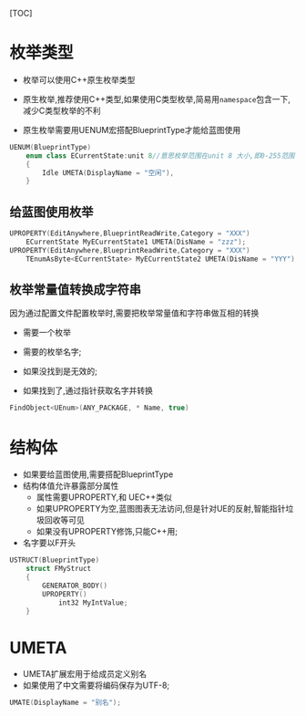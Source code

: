 [TOC]

# 枚举类型

- 枚举可以使用C++原生枚举类型
- 原生枚举,推荐使用C++类型,如果使用C类型枚举,简易用`namespace`包含一下,减少C类型枚举的不利

- 原生枚举需要用UENUM宏搭配BlueprintType才能给蓝图使用

```cpp
UENUM(BlueprintType)
    enum class ECurrentState:unit 8//意思枚举范围在unit 8 大小,即0-255范围
    {
        Idle UMETA(DisplayName = "空闲"),
    }
```

## 给蓝图使用枚举

```cpp
UPROPERTY(EditAnywhere,BlueprintReadWrite,Category = "XXX")
    ECurrentState MyECurrentState1 UMETA(DisName = "zzz");
UPROPERTY(EditAnywhere,BlueprintReadWrite,Category = "XXX")
    TEnumAsByte<ECurrentState> MyECurrentState2 UMETA(DisName = "YYY");
```



## 枚举常量值转换成字符串

因为通过配置文件配置枚举时,需要把枚举常量值和字符串做互相的转换

- 需要一个枚举

- 需要的枚举名字;
- 如果没找到是无效的;
- 如果找到了,通过指针获取名字并转换

```cpp
FindObject<UEnum>(ANY_PACKAGE, * Name, true)
```



# 结构体

- 如果要给蓝图使用,需要搭配BlueprintType
- 结构体值允许暴露部分属性
  - 属性需要UPROPERTY,和 UEC++类似
  - 如果UPROPERTY为空,蓝图图表无法访问,但是针对UE的反射,智能指针垃圾回收等可见
  - 如果没有UPROPERTY修饰,只能C++用;
- 名字要以F开头

```cpp
USTRUCT(BlueprintType)
    struct FMyStruct
    {
        GENERATOR_BODY()
        UPROPERTY()
            int32 MyIntValue;
    }
```



# UMETA

- UMETA扩展宏用于给成员定义别名
- 如果使用了中文需要将编码保存为UTF-8;

```cpp
UMATE(DisplayName = "别名");
```



